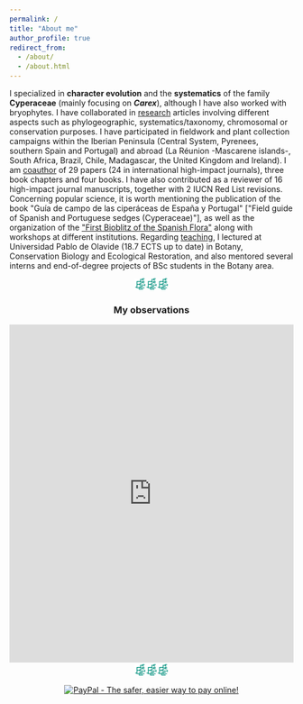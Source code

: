 ```yaml
---
permalink: /
title: "About me"
author_profile: true
redirect_from: 
  - /about/
  - /about.html
---
```


I specialized in **character evolution** and the **systematics** of the family **Cyperaceae** (mainly focusing on ***Carex***), although I have also worked with bryophytes. I have collaborated in [research](research) articles involving different aspects such as phylogeographic, systematics/taxonomy, chromosomal or conservation purposes. I have participated in fieldwork and plant collection campaigns within the Iberian Peninsula (Central System, Pyrenees, southern Spain and Portugal) and abroad (La Réunion -Mascarene islands-, South Africa, Brazil, Chile, Madagascar, the United Kingdom and Ireland).
I am [coauthor](publications) of 29 papers (24 in international high-impact journals), three book chapters and four books. I have also contributed as a reviewer of 16 high-impact journal manuscripts, together with 2 IUCN Red List revisions. Concerning popular science, it is worth mentioning the publication of the book "Guía de campo de las ciperáceas de España y Portugal" ["Field guide of Spanish and Portuguese sedges (Cyperaceae)"], as well as the organization of the ["First Bioblitz of the Spanish Flora"](https://www.inaturalist.org/projects/i-biomaraton-de-flora-espanola) along with workshops at different institutions. Regarding [teaching](teaching), I lectured at Universidad Pablo de Olavide (18.7 ECTS up to date) in Botany, Conservation Biology and Ecological Restoration, and also mentored several interns and end-of-degree projects of BSc students in the Botany area.


<center>

<img src='/images/android-chrome-192x192.png' width="20"><img src='/images/android-chrome-192x192.png' width="20"><img src='/images/android-chrome-192x192.png' width="20">
<br/>
<h3> My observations</h3>
<iframe src="https://www.inaturalist.org/observations/map?user_id=jimarcor#2/0/0" width="100%" height="600" frameborder="no" border="0" marginwidth="0" marginheight="0"></iframe
</center>

<center>
<img src='/images/android-chrome-192x192.png' width="20"><img src='/images/android-chrome-192x192.png' width="20"><img src='/images/android-chrome-192x192.png' width="20">
<br/>

<a href="https://www.paypal.com/cgi-bin/webscr?cmd=_s-xclick&hosted_button_id=U3D7GLE4PGNZQ" 
target="_blank">
<img src="https://www.paypalobjects.com/en_GB/i/btn/btn_donate_SM.gif" alt="PayPal - The safer, easier way to pay online!" 
title="PayPal – The safer, easier way to pay online!" border="0" />
</a>

</center>
